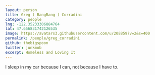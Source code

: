 ```yaml
---
layout: person
title: Greg ( BangBang ) Corradini
category: people
lng: -122.35233306884764
lat: 47.656831742126535
image: https://avatars3.githubusercontent.com/u/208859?v=2&s=400
permalink: /people/greg_corradini
github: thebigspoon
twitter: junkmob 
excerpt: Homeless and Loving It
---
```


I sleep in my car because I can, not because I have to.


